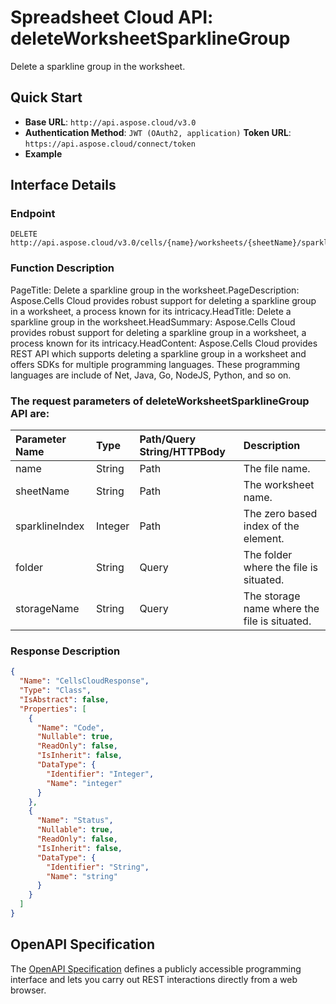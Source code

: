 # **Spreadsheet Cloud API: deleteWorksheetSparklineGroup**

Delete a sparkline group in the worksheet. 

## **Quick Start**

- **Base URL**: `http://api.aspose.cloud/v3.0`
- **Authentication Method**: `JWT (OAuth2, application)`  **Token URL**: `https://api.aspose.cloud/connect/token`
- **Example** 
<script src="https://gist.github.com/aspose-cells-cloud-gists/8a5b324fdf3e574dbd747c1a1e24b05d.js?file=Example30_DeleteWorksheetSparklineGroup.cs"></script>

## **Interface Details**

### **Endpoint** 

```
DELETE http://api.aspose.cloud/v3.0/cells/{name}/worksheets/{sheetName}/sparklineGroups/{sparklineIndex}
```

### **Function Description**
PageTitle: Delete a sparkline group in the worksheet.PageDescription: Aspose.Cells Cloud provides robust support for deleting a sparkline group in a worksheet, a process known for its intricacy.HeadTitle: Delete a sparkline group in the worksheet.HeadSummary: Aspose.Cells Cloud provides robust support for deleting a sparkline group in a worksheet, a process known for its intricacy.HeadContent: Aspose.Cells Cloud provides REST API which supports deleting a sparkline group in a worksheet and offers SDKs for multiple programming languages. These programming languages are include of Net, Java, Go, NodeJS, Python, and so on.

### The request parameters of **deleteWorksheetSparklineGroup** API are: 

| Parameter Name | Type | Path/Query String/HTTPBody | Description | 
| :- | :- | :- |:- | 
|name|String|Path|The file name.|
|sheetName|String|Path|The worksheet name.|
|sparklineIndex|Integer|Path|The zero based index of the element.|
|folder|String|Query|The folder where the file is situated.|
|storageName|String|Query|The storage name where the file is situated.|


### **Response Description**
```json
{
  "Name": "CellsCloudResponse",
  "Type": "Class",
  "IsAbstract": false,
  "Properties": [
    {
      "Name": "Code",
      "Nullable": true,
      "ReadOnly": false,
      "IsInherit": false,
      "DataType": {
        "Identifier": "Integer",
        "Name": "integer"
      }
    },
    {
      "Name": "Status",
      "Nullable": true,
      "ReadOnly": false,
      "IsInherit": false,
      "DataType": {
        "Identifier": "String",
        "Name": "string"
      }
    }
  ]
}
```

## OpenAPI Specification

The [OpenAPI Specification](https://reference.aspose.cloud/cells/#/SparklineGroupsController/DeleteWorksheetSparklineGroup) defines a publicly accessible programming interface and lets you carry out REST interactions directly from a web browser.

